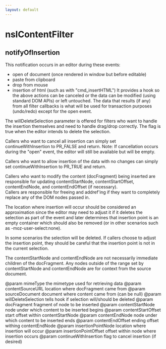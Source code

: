 ```yaml
---
layout: default
---
```


# nsIContentFilter #

## notifyOfInsertion ##

This notification occurs in an editor during these events:
   * open of document (once rendered in window but before editable)
   * paste from clipboard
   * drop from mouse
   * insertion of html (such as with "cmd_insertHTML")
It provides a hook so the above actions can be canceled or the data
can be modified (using standard DOM APIs) or left untouched.  The data
that results (if any) from all filter callbacks is what will be used
for transaction purposes (undo/redo) except for the open event.

The willDeleteSelection parameter is offered for filters who want to
handle the insertion themselves and need to handle drag/drop correctly.
The flag is true when the editor intends to delete the selection.

Callers who want to cancel all insertion can simply set
continueWithInsertion to PR_FALSE and return.
Note: If cancellation occurs during the "open" event, the editor will
still be available but will be empty.

Callers who want to allow insertion of the data with no changes
can simply set continueWithInsertion to PR_TRUE and return.

Callers who want to modify the content (docFragment) being inserted are 
responsible for updating contentStartNode, contentStartOffset, 
contentEndNode, and contentEndOffset (if necessary).  
Callers are responsible for freeing and addref'ing if they want to 
completely replace any of the DOM nodes passed in.

The location where insertion will occur should be considered an
approximation since the editor may need to adjust it if it deletes
the selection as part of the event and later determines that insertion
point is an empty container which should also be removed (or in other
scenarios such as -moz-user-select:none).

In some scenarios the selection will be deleted.  If callers choose
to adjust the insertion point, they should be careful that the insertion
point is not in the current selection.

The contentStartNode and contentEndNode are not necessarily
immediate children of the docFragment.  Any nodes outside of the range
set by contentStartNode and contentEndNode are for context from the
source document.

@param mimeType          the mimetype used for retrieving data
@param contentSourceURL  location where docFragment came from
@param sourceDocument      document where content came from (can be null)
@param willDeleteSelection tells hook if selection will/should be deleted
@param docFragment         fragment of node to be inserted
@param contentStartNode    node under which content to be inserted begins
@param contentStartOffset  start offset within contentStartNode
@param contentEndNode      node under which content to be inserted ends
@param contentEndOffset    ending offset withing contentEndNode
@param insertionPointNode     location where insertion will occur
@param insertionPointOffset   offset within node where insertion occurs
@param continueWithInsertion  flag to cancel insertion (if desired)

